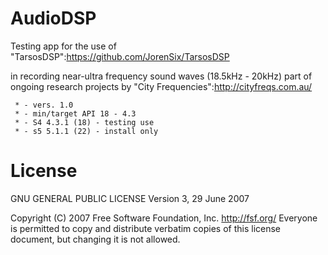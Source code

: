 # AudioDSP
Testing app for the use of "TarsosDSP":https://github.com/JorenSix/TarsosDSP

in recording near-ultra frequency sound waves (18.5kHz - 20kHz)
part of ongoing research projects by "City Frequencies":http://cityfreqs.com.au/


	 * - vers. 1.0
	 * - min/target API 18 - 4.3
	 * - S4 4.3.1 (18) - testing use
	 * - s5 5.1.1 (22) - install only
	 	 

# License

GNU GENERAL PUBLIC LICENSE
Version 3, 29 June 2007

Copyright (C) 2007 Free Software Foundation, Inc. <http://fsf.org/>
Everyone is permitted to copy and distribute verbatim copies
of this license document, but changing it is not allowed.
